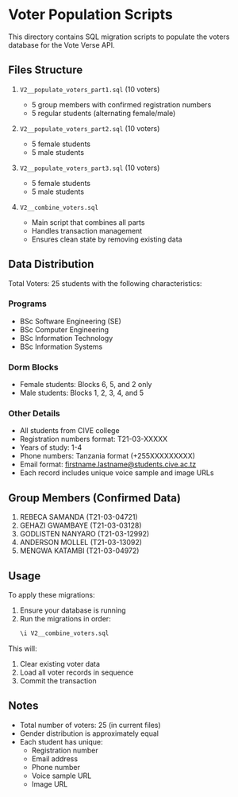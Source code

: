 # Voter Population Scripts

This directory contains SQL migration scripts to populate the voters database for the Vote Verse API.

## Files Structure

1. `V2__populate_voters_part1.sql` (10 voters)
   - 5 group members with confirmed registration numbers
   - 5 regular students (alternating female/male)

2. `V2__populate_voters_part2.sql` (10 voters)
   - 5 female students
   - 5 male students

3. `V2__populate_voters_part3.sql` (10 voters)
   - 5 female students
   - 5 male students

4. `V2__combine_voters.sql`
   - Main script that combines all parts
   - Handles transaction management
   - Ensures clean state by removing existing data

## Data Distribution

Total Voters: 25 students with the following characteristics:

### Programs
- BSc Software Engineering (SE)
- BSc Computer Engineering
- BSc Information Technology
- BSc Information Systems

### Dorm Blocks
- Female students: Blocks 6, 5, and 2 only
- Male students: Blocks 1, 2, 3, 4, and 5

### Other Details
- All students from CIVE college
- Registration numbers format: T21-03-XXXXX
- Years of study: 1-4
- Phone numbers: Tanzania format (+255XXXXXXXXX)
- Email format: firstname.lastname@students.cive.ac.tz
- Each record includes unique voice sample and image URLs

## Group Members (Confirmed Data)
1. REBECA SAMANDA (T21-03-04721)
2. GEHAZI GWAMBAYE (T21-03-03128)
3. GODLISTEN NANYARO (T21-03-12992)
4. ANDERSON MOLLEL (T21-03-13092)
5. MENGWA KATAMBI (T21-03-04972)

## Usage

To apply these migrations:

1. Ensure your database is running
2. Run the migrations in order:
   ```sql
   \i V2__combine_voters.sql
   ```

This will:
1. Clear existing voter data
2. Load all voter records in sequence
3. Commit the transaction

## Notes

- Total number of voters: 25 (in current files)
- Gender distribution is approximately equal
- Each student has unique:
  - Registration number
  - Email address
  - Phone number
  - Voice sample URL
  - Image URL 